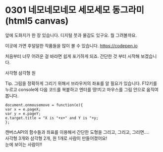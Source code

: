 # 0301 네모네모네모 세모세모 동그라미 (html5 canvas)

앞에 도화지가 한 장 있습니다. 디지털 붓과 물감도 있구요. 뭘 그려볼까요.

이곳에 가면 후덜덜한 작품들을 많이 볼 수 있습니다.
https://codepen.io

처음부터 너무 어려운 걸 바라면 쉽게 포기하게 되죠. 간단한 것 부터 시작해 보겠습니다.

사각형
삼각형
원


Tip. 그림을 정확하게 그리기 위해서 브라우저의 좌표를 알 필요가 있습니다. F12키를 누르고 console에 다음 코드를 복붙하고 엔터를 땅!치고 마우스를 그림 안으로 움직여 봅니다.
```
document.onmousemove = function(e){
var x = e.pageX;
var y = e.pageY;
e.target.title = "X is "+x+" and Y is "+y;
};
```
캔버스API의 함수들과 좌표를 이용해서 간단한 도형을 그리고, 그리고, 그리면....<br>
사각형 3개와 삼각형 2개, 원 1개로 사람이 만들어졌어요!<br>
눈에 보이는 사람이!!
